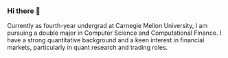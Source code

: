 ### Hi there 👋

Currently as fourth-year undergrad at Carnegie Mellon University, I am pursuing a double major in Computer Science and Computational Finance. I have a strong quantitative background and a keen interest in financial markets, particularly in quant research and trading roles.
<!--
**PhaNtazM1337/PhaNtazM1337** is a ✨ _special_ ✨ repository because its `README.md` (this file) appears on your GitHub profile.

Here are some ideas to get you started:

- 🔭 I’m currently working on ...
- 🌱 I’m currently learning ...
- 👯 I’m looking to collaborate on ...
- 🤔 I’m looking for help with ...
- 💬 Ask me about ...
- 📫 How to reach me: ...
- 😄 Pronouns: ...
- ⚡ Fun fact: ...
-->
